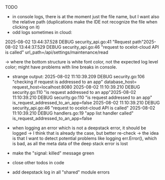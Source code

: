TODO

* in console logs, there is at the moment just the file name, but I want also the relative path (duplications make the IDE not recognize the file when clicking on it)
* odd logs sometimes in cloud:

2025-08-02 13:44:37.528 DEBUG security_api.go:41 "Request path"2025-08-02 13:44:37.529 DEBUG security_api.go:46 "request to ocelot-cloud API is called"
url_path=/api/settings/maintenance/read

-> where the bottom structure is white font color, not the expected log level color; might have problems with line breaks in console.

* strange output:
  2025-08-02 11:10:39.209 DEBUG security.go:106 "checking if request is addressed to an app" database_host= request_host=localhost:8080
  2025-08-02 11:10:39.210 DEBUG security.go:110 "is request addressed to an app"2025-08-02 11:10:39.210 DEBUG security.go:110 "is request addressed to an app" is_request_addressed_to_an_app=false
  2025-08-02 11:10:39.210 DEBUG security_api.go:46 "request to ocelot-cloud API is called"
  2025-08-02 11:10:39.210 DEBUG handlers.go:19 "app list handler called"
  is_request_addressed_to_an_app=false

* when logging an error which is not a deepstack error, it should be logged -> I think that is already the case, but better re-check -> the idea is that I want to detect potential problems like logging err.Error(), which is bad, as all the meta data of the deep stack error is lost
* make the "signal: killed" message green
* close other todos in code
* add deepstack log in all "shared" module errors